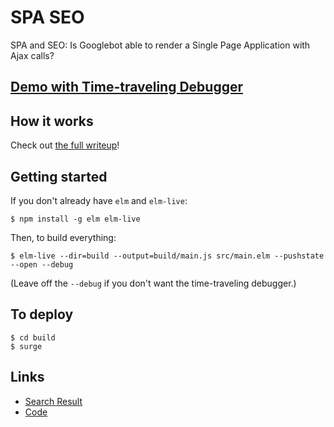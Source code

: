 # SPA SEO

SPA and SEO: Is Googlebot able to render a Single Page Application with Ajax calls?

## [Demo with Time-traveling Debugger](http://elm-spa-seo-testing.surge.sh/)

## How it works

Check out [the full writeup](https://medium.com/@l.mugnaini/spa-and-seo-is-googlebot-able-to-render-a-single-page-application-1f74e706ab11)!

## Getting started

If you don't already have `elm` and `elm-live`:

```
$ npm install -g elm elm-live
```

Then, to build everything:

```
$ elm-live --dir=build --output=build/main.js src/main.elm --pushstate --open --debug
```

(Leave off the `--debug` if you don't want the time-traveling debugger.)

## To deploy

```
$ cd build
$ surge
```

## Links

* [Search Result](https://www.google.com/search?q=site:elm-spa-seo-testing.surge.sh)
* [Code](https://github.com/lucamug/elm-spa-seo-testing)
